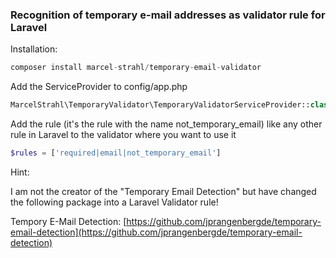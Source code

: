 ### Recognition of temporary e-mail addresses as validator rule for Laravel

Installation:


```php
composer install marcel-strahl/temporary-email-validator
```

Add the ServiceProvider to config/app.php

```php
MarcelStrahl\TemporaryValidator\TemporaryValidatorServiceProvider::class,
```

Add the rule (it's the rule with the name not_temporary_email) like any other rule in Laravel to the validator where you want to use it
```php
$rules = ['required|email|not_temporary_email']
```

Hint:

I am not the creator of the "Temporary Email Detection" but have changed the following package into a Laravel Validator rule!

Tempory E-Mail Detection: 
[https://github.com/jprangenbergde/temporary-email-detection](https://github.com/jprangenbergde/temporary-email-detection)

